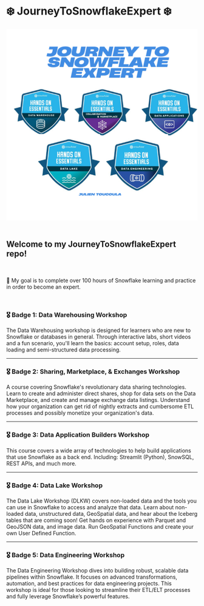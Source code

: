 # ❄️ JourneyToSnowflakeExpert ❄️

<div align="center">
  <img src="./JourneyToSnowflakeExpert-Banner.png" alt="Journey to Snowflake Expert Banner" width="600" />
</div>

<br>

## Welcome to my JourneyToSnowflakeExpert repo!
<br>

🎯 My goal is to complete over 100 hours of Snowflake learning and practice in order to become an expert.

<br>

### 🎖 Badge 1: Data Warehousing Workshop

The Data Warehousing workshop is designed for learners who are new to Snowflake or databases in general. 
Through interactive labs, short videos and a fun scenario, you'll learn the basics: account setup, roles, data loading and semi-structured data processing.

---

### 🎖 Badge 2: Sharing, Marketplace, & Exchanges Workshop

A course covering Snowflake's revolutionary data sharing technologies. Learn to create and administer direct shares, shop for data sets on the Data Marketplace, and create and manage exchange data listings. Understand how your organization can get rid of nightly extracts and cumbersome ETL processes and possibly monetize your organization's data. 

---

### 🎖 Badge 3: Data Application Builders Workshop

This course covers a wide array of technologies to help build applications that use Snowflake as a back end. Including: Streamlit (Python), SnowSQL, REST APIs, and much more. 

---

### 🎖 Badge 4: Data Lake Workshop

The Data Lake Workshop (DLKW) covers non-loaded data and the tools you can use in Snowflake to access and analyze that data. Learn about non-loaded data, unstructured data, GeoSpatial data, and hear about the Iceberg tables that are coming soon! Get hands on experience with Parquet and GeoJSON data, and image data. Run GeoSpatial Functions and create your own User Defined Function.

---

### 🎖 Badge 5: Data Engineering Workshop

The Data Engineering Workshop dives into building robust, scalable data pipelines within Snowflake. It focuses on advanced transformations, automation, and best practices for data engineering projects. This workshop is ideal for those looking to streamline their ETL/ELT processes and fully leverage Snowflake’s powerful features.